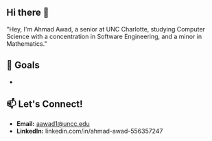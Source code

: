 ## Hi there 👋
"Hey, I'm Ahmad Awad, a senior at UNC Charlotte, studying Computer Science with a concentration in Software Engineering, and a minor in Mathematics."

<!--
**ahmad-awad1/ahmad-awad1** is a ✨ _special_ ✨ repository because its `README.md` (this file) appears on your GitHub profile.

Here are some ideas to get you started:
## 👨‍🏫 About Me

- **Profession:** Sales Representative at T-mobile and Computer Science IA/grader 
- **Interests:** Software Engineering, Hands ontech
- **Languages:** Java, JavaScript, HTML, CSS, SQL


## 🌟 Featured Projects

### Personal Website Portfolio
**Description:** Designed a professional-quality website portfolio using HTML, CSS, and JavaScript to showcase my skills, projects, and achievements.
**Languages:** Implemented HTML and CSS to create the overall layout and design of the website.


### Book store
**Description:**	Developed a program that enables customers to purchase or return a wide variety of items commonly found in bookstores. Utilized Java to create a user-friendly interface that allows users to browse products, add items to their shopping cart, and process transactions seamlessly.
**Languages:** Java



- 🔭 I’m currently working on ...
- 🌱 I’m currently learning ...
- 👯 I’m looking to collaborate on ...
- 🤔 I’m looking for help with ...
- 💬 Ask me about ...
- 📫 How to reach me: ...
- 😄 Pronouns: ...
- ⚡ Fun fact: ...
-->

## 🎯 Goals

- 

## 📫 Let's Connect!

- **Email:** aawad1@uncc.edu
- **LinkedIn:** linkedin.com/in/ahmad-awad-556357247
